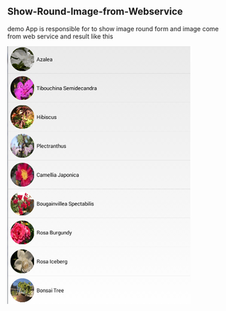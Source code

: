 ## Show-Round-Image-from-Webservice

demo App is responsible for to show image  round form and image come from web service  and result like this 

[![Result](https://github.com/youssefshaaban/Show-Round-Image-from-Webservice/blob/master/Capture.PNG)](#features)

